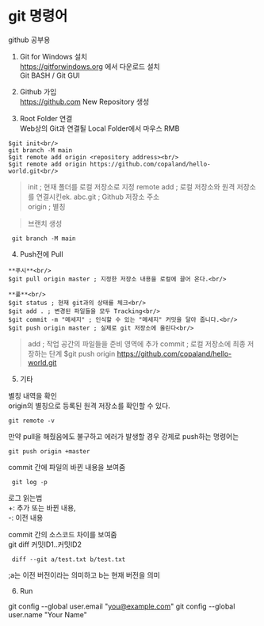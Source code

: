 # git 명령어

github 공부용

1. Git for Windows 설치<br/>
 https://gitforwindows.org 에서 다운로드 설치<br/>
 Git BASH / Git GUI<br/>
 
2. Github 가입<br/>
https://github.com
New Repository 생성

3. Root Folder 연결<br/>
 Web상의 Git과 연결될 Local Folder에서 마우스 RMB <git bash here> <br/>
 ```
 $git init<br/>
git branch -M main  
 $git remote add origin <repository address><br/>
 $git remote add origin https://github.com/copaland/hello-world.git<br/>
```
 > init ; 현재 폴더를 로컬 저장소로 지정
 > remote add ; 로컬 저장소와 원격 저장소를 연결시킨ek.
 > abc.git ; Github 저장소 주소  
 > origin ; 별칭

> 브랜치 생성
```
 git branch -M main
```

4. Push전에 Pull<br/>
 ```
 **푸시**<br/>
 $git pull origin master ; 지정한 저장소 내용을 로컬에 끌어 온다.<br/>
 
 **풀**<br/>
 $git status ; 현재 git과의 상태를 체크<br/>
 $git add . ; 변경된 파일들을 모두 Tracking<br/>
 $git commit -m "메세지" ; 인식할 수 있는 "메세지" 커밋을 달아 줍니다.<br/>
 $git push origin master ; 실제로 git 저장소에 올린다<br/>
```
 > add ; 작업 공간의 파일들을 준비 영역에 추가
 > commit ; 로컬 저장소에 최종 저장하는 단계
 > $git push origin https://github.com/copaland/hello-world.git
 
5. 기타<br/>
 
별칭 내역을 확인   
origin의 별칭으로 등록된 원격 저장소를 확인할 수 있다.  
```
git remote -v  
```
만약 pull을 해줬음에도 불구하고 에러가 발생할 경우 강제로 push하는 명령어는  
```
git push origin +master  
```

commit 간에 파일의 바뀐 내용을 보여줌  
```
 git log -p
```

로그 읽는법  
+: 추가 또는 바뀐 내용,  
-: 이전 내용  

commit 간의 소스코드 차이를 보여줌   
git diff 커밋ID1..커밋ID2  
```
 diff --git a/test.txt b/test.txt
```
 ;a는 이전 버전이라는 의미하고 b는 현재 버전을 의미
 
6. Run

  git config --global user.email "you@example.com"
  git config --global user.name "Your Name"
